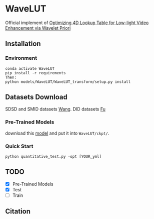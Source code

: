 # WaveLUT
Official implement of [Optimizing 4D Lookup Table for Low-light Video Enhancement via Wavelet Priori]()

## Installation
### Environment
```
conda activate WaveLUT
pip install -r requirements
Then:
python models/WaveLUT/WaveLUT_transform/setup.py install
```
## Datasets Download
SDSD and SMID datasets [Wang](https://github.com/dvlab-research/SDSD). DID datasets [Fu](https://github.com/ciki000/DID)

### Pre-Trained Models
download this [model]() and put it into `WaveLUT/ckpt/`.

### Quick Start


```
python quantitative_test.py -opt [YOUR_yml]
```

## TODO
- [x] Pre-Trained Models
- [x] Test
- [ ] Train
## Citation
```

```
